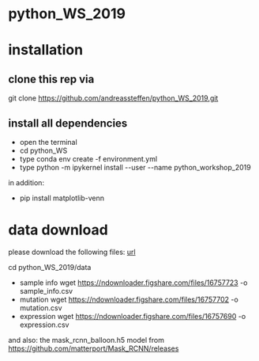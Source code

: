 # python_WS_2019

# installation
## clone this rep via 
git clone https://github.com/andreassteffen/python_WS_2019.git

## install all dependencies
* open the terminal
* cd python_WS
* type conda env create -f environment.yml
* type python -m ipykernel install --user --name python_workshop_2019

in addition:
* pip install matplotlib-venn


# data download
please download the following files:
[url](https://depmap.org/portal/download/)

cd python_WS_2019/data

* sample info
wget https://ndownloader.figshare.com/files/16757723 -o sample_info.csv
* mutation
wget https://ndownloader.figshare.com/files/16757702 -o mutation.csv
* expression
wget https://ndownloader.figshare.com/files/16757690 -o expression.csv

and also:
the mask_rcnn_balloon.h5
 model from https://github.com/matterport/Mask_RCNN/releases
